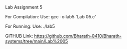 Lab Assignment 5

For Compilation: Use: gcc -o lab5 'Lab 05.c'

For Running: Use: ./lab5

GITHUB Link: https://github.com/Bharath-0410/Bharath-systems/tree/main/Lab%2005